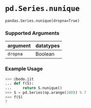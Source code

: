 # `pd.Series.nunique`

`pandas.Series.nunique(dropna=True)`

### Supported Arguments

| argument | datatypes |
|-----------------------------|---------------------------------------|
| `dropna` | Boolean |

### Example Usage

```py
>>> @bodo.jit
... def f(S):
...     return S.nunique()
>>> S = pd.Series(np.arange(100)) % 7
>>> f(S)
7
```
